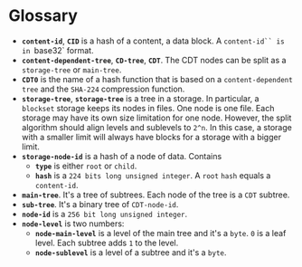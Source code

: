 # Glossary

- **`content-id`**, **`CID`** is a hash of a content, a data block. A `content-id`` is in `base32` format.
- **`content-dependent-tree`**, **`CD-tree`**, **`CDT`**. The CDT nodes can be split as a `storage-tree` or `main-tree`.
- **`CDT0`** is the name of a hash function that is based on a `content-dependent tree` and the `SHA-224` compression function.
- **`storage-tree`**, **`storage-tree`** is a tree in a storage.  In particular, a `blockset` storage keeps its nodes in files. One node is one file. Each storage may have its own size limitation for one node. However, the split algorithm should align levels and sublevels to `2^n`. In this case, a storage with a smaller limit will always have blocks for a storage with a bigger limit.
- **`storage-node-id`** is a hash of a node of data. Contains
    - **`type`** is either `root` or `child`.
    - **`hash`** is a `224 bits long unsigned integer`. A `root` `hash` equals a `content-id`.
- **`main-tree`**. It's a tree of subtrees. Each node of the tree is a `CDT` subtree.
- **`sub-tree`**. It's a binary tree of `CDT-node-id`.
- **`node-id`** is a `256 bit long unsigned integer`.
- **`node-level`** is two numbers:
  - **`node-main-level`** is a level of the main tree and it's a `byte`. `0` is a leaf level. Each subtree adds `1` to the level.
  - **`node-sublevel`** is a level of a subtree and it's a `byte`.
